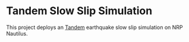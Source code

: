 # Tandem Slow Slip Simulation
This project deploys an [Tandem](https://github.com/TEAR-ERC/tandem/) earthquake slow slip simulation on NRP Nautilus.
